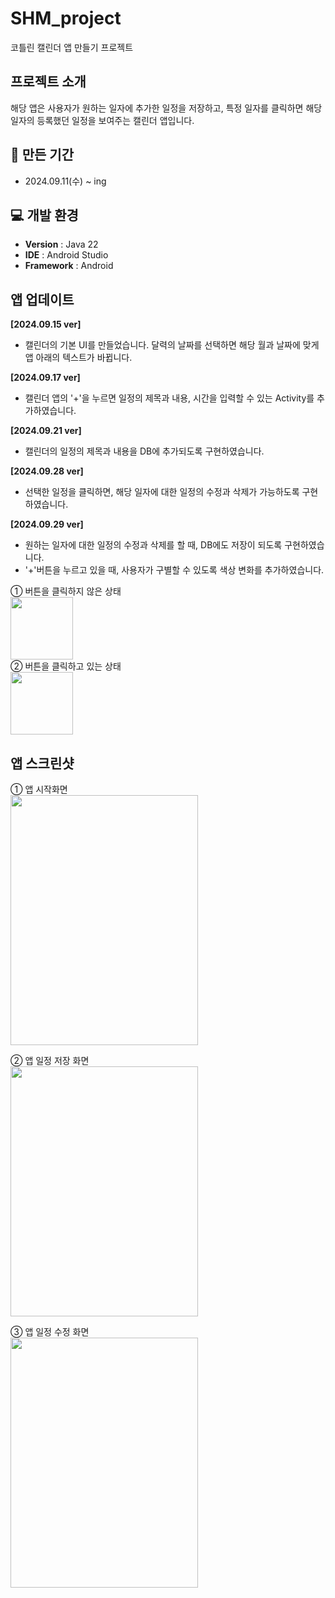 # SHM_project
코틀린 캘린더 앱 만들기 프로젝트

##  프로젝트 소개
해당 앱은 사용자가 원하는 일자에 추가한 일정을 저장하고, 특정 일자를 클릭하면 해당 일자의 등록했던 일정을 보여주는 캘린더 앱입니다.

## 📅 만든 기간
- 2024.09.11(수) ~ ing
  
## 💻 개발 환경
- **Version** : Java 22
- **IDE** : Android Studio
- **Framework** : Android

## 앱 업데이트
<b>[2024.09.15 ver]</b><br>
- 캘린더의 기본 UI를 만들었습니다. 달력의 날짜를 선택하면 해당 월과 날짜에 맞게 앱 아래의 텍스트가 바뀝니다.

<b>[2024.09.17 ver]</b><br>
- 캘린더 앱의 '+'을 누르면 일정의 제목과 내용, 시간을 입력할 수 있는 Activity를 추가하였습니다.

<b>[2024.09.21 ver]</b><br>
- 캘린더의 일정의 제목과 내용을 DB에 추가되도록 구현하였습니다.

<b>[2024.09.28 ver]</b><br>
- 선택한 일정을 클릭하면, 해당 일자에 대한 일정의 수정과 삭제가 가능하도록 구현하였습니다.

<b>[2024.09.29 ver]</b><br>
- 원하는 일자에 대한 일정의 수정과 삭제를 할 때, DB에도 저장이 되도록 구현하였습니다.<br>
- '+'버튼을 누르고 있을 때, 사용자가 구별할 수 있도록 색상 변화를 추가하였습니다.

① 버튼을 클릭하지 않은 상태<br>
<img src="https://github.com/user-attachments/assets/5e228765-1668-481e-9454-bbaf26595a78" width="100" height="100"/><br>
② 버튼을 클릭하고 있는 상태<br>
<img src="https://github.com/user-attachments/assets/e4caefbf-2586-4905-8579-8eb1cca891ef" width="100" height="100"/><br>

## 앱 스크린샷
① 앱 시작화면<br>
<img src=https://github.com/user-attachments/assets/3a6420f2-37e6-4d1b-b9b8-448fa7e4e775 width="300" height="400"/>

② 앱 일정 저장 화면<br>
<img src="https://github.com/user-attachments/assets/acfb8a3d-f8b3-4dd6-9c41-df6bb405b09f" width="300" height="400"/>

③ 앱 일정 수정 화면<br>
<img src="https://github.com/user-attachments/assets/5c0f08f9-ca76-4b09-9625-dc84c7fd51c1" width="300" height="400"/>
